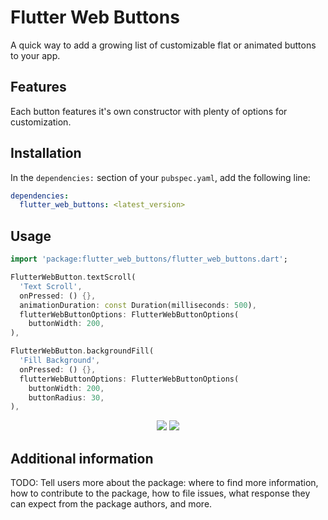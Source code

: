 <!-- 
This README describes the package. If you publish this package to pub.dev,
this README's contents appear on the landing page for your package.

For information about how to write a good package README, see the guide for
[writing package pages](https://dart.dev/guides/libraries/writing-package-pages). 

For general information about developing packages, see the Dart guide for
[creating packages](https://dart.dev/guides/libraries/create-library-packages)
and the Flutter guide for
[developing packages and plugins](https://flutter.dev/developing-packages). 
-->

# Flutter Web Buttons

A quick way to add a growing list of customizable flat or animated buttons to your app.

## Features

Each button features it's own constructor with plenty of options for customization.


## Installation

In the `dependencies:` section of your `pubspec.yaml`, add the following line:

```yaml
dependencies:
  flutter_web_buttons: <latest_version>
```

## Usage

```dart
import 'package:flutter_web_buttons/flutter_web_buttons.dart';

FlutterWebButton.textScroll(
  'Text Scroll',
  onPressed: () {},
  animationDuration: const Duration(milliseconds: 500),
  flutterWebButtonOptions: FlutterWebButtonOptions(
    buttonWidth: 200,
),

FlutterWebButton.backgroundFill(
  'Fill Background',
  onPressed: () {},
  flutterWebButtonOptions: FlutterWebButtonOptions(
    buttonWidth: 200,
    buttonRadius: 30,
),

```
<div id="images" align="center" style="white-space: no-wrap">
  <img src ="https://user-images.githubusercontent.com/60490869/153996197-e9ba2c17-32b5-4e21-9a3b-c18fcbf2cd31.gif">
  <img src ="https://user-images.githubusercontent.com/60490869/153997598-35c970c8-2832-4afb-b3bb-aabd33e67b93.gif">
</div>


## Additional information

TODO: Tell users more about the package: where to find more information, how to 
contribute to the package, how to file issues, what response they can expect 
from the package authors, and more.
